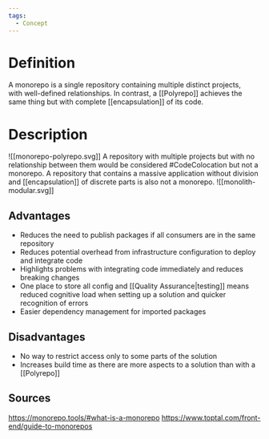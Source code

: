 ```yaml
---
tags:
  - Concept
---
```

# Definition
A monorepo is a single repository containing multiple distinct projects, with well-defined relationships. In contrast, a [[Polyrepo]] achieves the same thing but with complete [[encapsulation]] of its code.

# Description
![[monorepo-polyrepo.svg]]
A repository with multiple projects but with no relationship between them would be considered #CodeColocation but not a monorepo. A repository that contains a massive application without division and [[encapsulation]] of discrete parts is also not a monorepo.
![[monolith-modular.svg]]
## Advantages
- Reduces the need to publish packages if all consumers are in the same repository
- Reduces potential overhead from infrastructure configuration to deploy and integrate code
- Highlights problems with integrating code immediately and reduces breaking changes
- One place to store all config and [[Quality Assurance|testing]] means reduced cognitive load when setting up a solution and quicker recognition of errors
- Easier dependency management for imported packages
## Disadvantages
- No way to restrict access only to some parts of the solution
- Increases build time as there are more aspects to a solution than with a [[Polyrepo]]

## Sources 
https://monorepo.tools/#what-is-a-monorepo
https://www.toptal.com/front-end/guide-to-monorepos